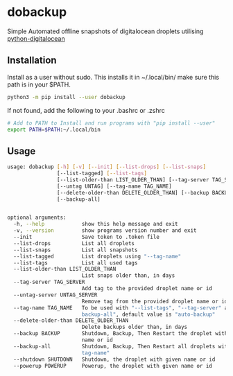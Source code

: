 # dobackup
Simple Automated offline snapshots of digitalocean droplets utilising [python-digitalocean](https://github.com/koalalorenzo/python-digitalocean)


## Installation
Install as a user without sudo. This installs it in ~/.local/bin/ make sure this path is in your $PATH.
``` bash
python3 -m pip install --user dobackup
```
If not found, add the following to your .bashrc or .zshrc
``` bash
# Add to PATH to Install and run programs with "pip install --user"
export PATH=$PATH:~/.local/bin
```

## Usage
``` bash
usage: dobackup [-h] [-v] [--init] [--list-drops] [--list-snaps]
                [--list-tagged] [--list-tags]
                [--list-older-than LIST_OLDER_THAN] [--tag-server TAG_SERVER]
                [--untag UNTAG] [--tag-name TAG_NAME]
                [--delete-older-than DELETE_OLDER_THAN] [--backup BACKUP]
                [--backup-all]


optional arguments:
  -h, --help            show this help message and exit
  -v, --version         show programs version number and exit
  --init                Save token to .token file
  --list-drops          List all droplets
  --list-snaps          List all snapshots
  --list-tagged         List droplets using "--tag-name"
  --list-tags           List all used tags
  --list-older-than LIST_OLDER_THAN
                        List snaps older than, in days
  --tag-server TAG_SERVER
                        Add tag to the provided droplet name or id
  --untag-server UNTAG_SERVER
                        Remove tag from the provided droplet name or id
  --tag-name TAG_NAME   To be used with "--list-tags", "--tag-server" and "--
                        backup-all", default value is "auto-backup"
  --delete-older-than DELETE_OLDER_THAN
                        Delete backups older than, in days
  --backup BACKUP       Shutdown, Backup, Then Restart the droplet with given
                        name or id
  --backup-all          Shutdown, Backup, Then Restart all droplets with "--
                        tag-name"
  --shutdown SHUTDOWN   Shutdown, the droplet with given name or id
  --powerup POWERUP     Powerup, the droplet with given name or id
```
